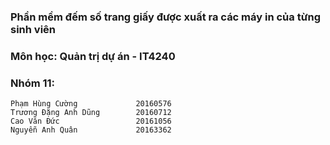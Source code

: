 ### Phần mềm đếm số trang giấy được xuất ra các máy in của từng sinh viên
### Môn học: Quản trị dự án - IT4240
### Nhóm 11:
```
Phạm Hùng Cường             20160576
Trương Đặng Anh Dũng        20160712
Cao Văn Đức                 20161056
Nguyễn Anh Quân             20163362
```